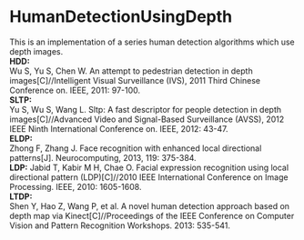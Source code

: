 # HumanDetectionUsingDepth
This is an implementation of a series human detection algorithms which use depth images.  
**HDD:**  
Wu S, Yu S, Chen W. An attempt to pedestrian detection in depth images[C]//Intelligent Visual Surveillance (IVS), 2011 Third Chinese Conference on. IEEE, 2011: 97-100.  
**SLTP:**  
Yu S, Wu S, Wang L. Sltp: A fast descriptor for people detection in depth images[C]//Advanced Video and Signal-Based Surveillance (AVSS), 2012 IEEE Ninth International Conference on. IEEE, 2012: 43-47.  
**ELDP:**  
Zhong F, Zhang J. Face recognition with enhanced local directional patterns[J]. Neurocomputing, 2013, 119: 375-384.  
**LDP:**
Jabid T, Kabir M H, Chae O. Facial expression recognition using local directional pattern (LDP)[C]//2010 IEEE International Conference on Image Processing. IEEE, 2010: 1605-1608.  
**LTDP:**  
Shen Y, Hao Z, Wang P, et al. A novel human detection approach based on depth map via Kinect[C]//Proceedings of the IEEE Conference on Computer Vision and Pattern Recognition Workshops. 2013: 535-541.  


